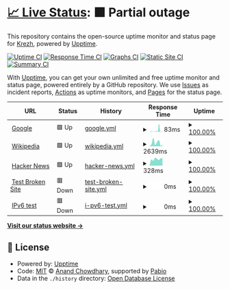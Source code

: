 # [📈 Live Status](https://krezh.github.io/upptime): <!--live status--> **🟧 Partial outage**

This repository contains the open-source uptime monitor and status page for [Krezh](https://krezh.github.io/upptime), powered by [Upptime](https://github.com/upptime/upptime).

[![Uptime CI](https://github.com/krezh/upptime/workflows/Uptime%20CI/badge.svg)](https://github.com/krezh/upptime/actions?query=workflow%3A%22Uptime+CI%22)
[![Response Time CI](https://github.com/krezh/upptime/workflows/Response%20Time%20CI/badge.svg)](https://github.com/krezh/upptime/actions?query=workflow%3A%22Response+Time+CI%22)
[![Graphs CI](https://github.com/krezh/upptime/workflows/Graphs%20CI/badge.svg)](https://github.com/krezh/upptime/actions?query=workflow%3A%22Graphs+CI%22)
[![Static Site CI](https://github.com/krezh/upptime/workflows/Static%20Site%20CI/badge.svg)](https://github.com/krezh/upptime/actions?query=workflow%3A%22Static+Site+CI%22)
[![Summary CI](https://github.com/krezh/upptime/workflows/Summary%20CI/badge.svg)](https://github.com/krezh/upptime/actions?query=workflow%3A%22Summary+CI%22)

With [Upptime](https://upptime.js.org), you can get your own unlimited and free uptime monitor and status page, powered entirely by a GitHub repository. We use [Issues](https://github.com/krezh/upptime/issues) as incident reports, [Actions](https://github.com/krezh/upptime/actions) as uptime monitors, and [Pages](https://krezh.github.io/upptime) for the status page.

<!--start: status pages-->
<!-- This summary is generated by Upptime (https://github.com/upptime/upptime) -->
<!-- Do not edit this manually, your changes will be overwritten -->
<!-- prettier-ignore -->
| URL | Status | History | Response Time | Uptime |
| --- | ------ | ------- | ------------- | ------ |
| <img alt="" src="https://icons.duckduckgo.com/ip3/www.google.com.ico" height="13"> [Google](https://www.google.com) | 🟩 Up | [google.yml](https://github.com/krezh/upptime/commits/HEAD/history/google.yml) | <details><summary><img alt="Response time graph" src="./graphs/google/response-time-week.png" height="20"> 83ms</summary><br><a href="https://krezh.github.io/upptime/history/google"><img alt="Response time 83" src="https://img.shields.io/endpoint?url=https%3A%2F%2Fraw.githubusercontent.com%2Fkrezh%2Fupptime%2FHEAD%2Fapi%2Fgoogle%2Fresponse-time.json"></a><br><a href="https://krezh.github.io/upptime/history/google"><img alt="24-hour response time 83" src="https://img.shields.io/endpoint?url=https%3A%2F%2Fraw.githubusercontent.com%2Fkrezh%2Fupptime%2FHEAD%2Fapi%2Fgoogle%2Fresponse-time-day.json"></a><br><a href="https://krezh.github.io/upptime/history/google"><img alt="7-day response time 83" src="https://img.shields.io/endpoint?url=https%3A%2F%2Fraw.githubusercontent.com%2Fkrezh%2Fupptime%2FHEAD%2Fapi%2Fgoogle%2Fresponse-time-week.json"></a><br><a href="https://krezh.github.io/upptime/history/google"><img alt="30-day response time 83" src="https://img.shields.io/endpoint?url=https%3A%2F%2Fraw.githubusercontent.com%2Fkrezh%2Fupptime%2FHEAD%2Fapi%2Fgoogle%2Fresponse-time-month.json"></a><br><a href="https://krezh.github.io/upptime/history/google"><img alt="1-year response time 83" src="https://img.shields.io/endpoint?url=https%3A%2F%2Fraw.githubusercontent.com%2Fkrezh%2Fupptime%2FHEAD%2Fapi%2Fgoogle%2Fresponse-time-year.json"></a></details> | <details><summary><a href="https://krezh.github.io/upptime/history/google">100.00%</a></summary><a href="https://krezh.github.io/upptime/history/google"><img alt="All-time uptime 100.00%" src="https://img.shields.io/endpoint?url=https%3A%2F%2Fraw.githubusercontent.com%2Fkrezh%2Fupptime%2FHEAD%2Fapi%2Fgoogle%2Fuptime.json"></a><br><a href="https://krezh.github.io/upptime/history/google"><img alt="24-hour uptime 100.00%" src="https://img.shields.io/endpoint?url=https%3A%2F%2Fraw.githubusercontent.com%2Fkrezh%2Fupptime%2FHEAD%2Fapi%2Fgoogle%2Fuptime-day.json"></a><br><a href="https://krezh.github.io/upptime/history/google"><img alt="7-day uptime 100.00%" src="https://img.shields.io/endpoint?url=https%3A%2F%2Fraw.githubusercontent.com%2Fkrezh%2Fupptime%2FHEAD%2Fapi%2Fgoogle%2Fuptime-week.json"></a><br><a href="https://krezh.github.io/upptime/history/google"><img alt="30-day uptime 100.00%" src="https://img.shields.io/endpoint?url=https%3A%2F%2Fraw.githubusercontent.com%2Fkrezh%2Fupptime%2FHEAD%2Fapi%2Fgoogle%2Fuptime-month.json"></a><br><a href="https://krezh.github.io/upptime/history/google"><img alt="1-year uptime 100.00%" src="https://img.shields.io/endpoint?url=https%3A%2F%2Fraw.githubusercontent.com%2Fkrezh%2Fupptime%2FHEAD%2Fapi%2Fgoogle%2Fuptime-year.json"></a></details>
| <img alt="" src="https://icons.duckduckgo.com/ip3/en.wikipedia.org.ico" height="13"> [Wikipedia](https://en.wikipedia.org) | 🟩 Up | [wikipedia.yml](https://github.com/krezh/upptime/commits/HEAD/history/wikipedia.yml) | <details><summary><img alt="Response time graph" src="./graphs/wikipedia/response-time-week.png" height="20"> 2639ms</summary><br><a href="https://krezh.github.io/upptime/history/wikipedia"><img alt="Response time 2639" src="https://img.shields.io/endpoint?url=https%3A%2F%2Fraw.githubusercontent.com%2Fkrezh%2Fupptime%2FHEAD%2Fapi%2Fwikipedia%2Fresponse-time.json"></a><br><a href="https://krezh.github.io/upptime/history/wikipedia"><img alt="24-hour response time 2639" src="https://img.shields.io/endpoint?url=https%3A%2F%2Fraw.githubusercontent.com%2Fkrezh%2Fupptime%2FHEAD%2Fapi%2Fwikipedia%2Fresponse-time-day.json"></a><br><a href="https://krezh.github.io/upptime/history/wikipedia"><img alt="7-day response time 2639" src="https://img.shields.io/endpoint?url=https%3A%2F%2Fraw.githubusercontent.com%2Fkrezh%2Fupptime%2FHEAD%2Fapi%2Fwikipedia%2Fresponse-time-week.json"></a><br><a href="https://krezh.github.io/upptime/history/wikipedia"><img alt="30-day response time 2639" src="https://img.shields.io/endpoint?url=https%3A%2F%2Fraw.githubusercontent.com%2Fkrezh%2Fupptime%2FHEAD%2Fapi%2Fwikipedia%2Fresponse-time-month.json"></a><br><a href="https://krezh.github.io/upptime/history/wikipedia"><img alt="1-year response time 2639" src="https://img.shields.io/endpoint?url=https%3A%2F%2Fraw.githubusercontent.com%2Fkrezh%2Fupptime%2FHEAD%2Fapi%2Fwikipedia%2Fresponse-time-year.json"></a></details> | <details><summary><a href="https://krezh.github.io/upptime/history/wikipedia">100.00%</a></summary><a href="https://krezh.github.io/upptime/history/wikipedia"><img alt="All-time uptime 100.00%" src="https://img.shields.io/endpoint?url=https%3A%2F%2Fraw.githubusercontent.com%2Fkrezh%2Fupptime%2FHEAD%2Fapi%2Fwikipedia%2Fuptime.json"></a><br><a href="https://krezh.github.io/upptime/history/wikipedia"><img alt="24-hour uptime 100.00%" src="https://img.shields.io/endpoint?url=https%3A%2F%2Fraw.githubusercontent.com%2Fkrezh%2Fupptime%2FHEAD%2Fapi%2Fwikipedia%2Fuptime-day.json"></a><br><a href="https://krezh.github.io/upptime/history/wikipedia"><img alt="7-day uptime 100.00%" src="https://img.shields.io/endpoint?url=https%3A%2F%2Fraw.githubusercontent.com%2Fkrezh%2Fupptime%2FHEAD%2Fapi%2Fwikipedia%2Fuptime-week.json"></a><br><a href="https://krezh.github.io/upptime/history/wikipedia"><img alt="30-day uptime 100.00%" src="https://img.shields.io/endpoint?url=https%3A%2F%2Fraw.githubusercontent.com%2Fkrezh%2Fupptime%2FHEAD%2Fapi%2Fwikipedia%2Fuptime-month.json"></a><br><a href="https://krezh.github.io/upptime/history/wikipedia"><img alt="1-year uptime 100.00%" src="https://img.shields.io/endpoint?url=https%3A%2F%2Fraw.githubusercontent.com%2Fkrezh%2Fupptime%2FHEAD%2Fapi%2Fwikipedia%2Fuptime-year.json"></a></details>
| <img alt="" src="https://icons.duckduckgo.com/ip3/news.ycombinator.com.ico" height="13"> [Hacker News](https://news.ycombinator.com) | 🟩 Up | [hacker-news.yml](https://github.com/krezh/upptime/commits/HEAD/history/hacker-news.yml) | <details><summary><img alt="Response time graph" src="./graphs/hacker-news/response-time-week.png" height="20"> 328ms</summary><br><a href="https://krezh.github.io/upptime/history/hacker-news"><img alt="Response time 328" src="https://img.shields.io/endpoint?url=https%3A%2F%2Fraw.githubusercontent.com%2Fkrezh%2Fupptime%2FHEAD%2Fapi%2Fhacker-news%2Fresponse-time.json"></a><br><a href="https://krezh.github.io/upptime/history/hacker-news"><img alt="24-hour response time 328" src="https://img.shields.io/endpoint?url=https%3A%2F%2Fraw.githubusercontent.com%2Fkrezh%2Fupptime%2FHEAD%2Fapi%2Fhacker-news%2Fresponse-time-day.json"></a><br><a href="https://krezh.github.io/upptime/history/hacker-news"><img alt="7-day response time 328" src="https://img.shields.io/endpoint?url=https%3A%2F%2Fraw.githubusercontent.com%2Fkrezh%2Fupptime%2FHEAD%2Fapi%2Fhacker-news%2Fresponse-time-week.json"></a><br><a href="https://krezh.github.io/upptime/history/hacker-news"><img alt="30-day response time 328" src="https://img.shields.io/endpoint?url=https%3A%2F%2Fraw.githubusercontent.com%2Fkrezh%2Fupptime%2FHEAD%2Fapi%2Fhacker-news%2Fresponse-time-month.json"></a><br><a href="https://krezh.github.io/upptime/history/hacker-news"><img alt="1-year response time 328" src="https://img.shields.io/endpoint?url=https%3A%2F%2Fraw.githubusercontent.com%2Fkrezh%2Fupptime%2FHEAD%2Fapi%2Fhacker-news%2Fresponse-time-year.json"></a></details> | <details><summary><a href="https://krezh.github.io/upptime/history/hacker-news">100.00%</a></summary><a href="https://krezh.github.io/upptime/history/hacker-news"><img alt="All-time uptime 100.00%" src="https://img.shields.io/endpoint?url=https%3A%2F%2Fraw.githubusercontent.com%2Fkrezh%2Fupptime%2FHEAD%2Fapi%2Fhacker-news%2Fuptime.json"></a><br><a href="https://krezh.github.io/upptime/history/hacker-news"><img alt="24-hour uptime 100.00%" src="https://img.shields.io/endpoint?url=https%3A%2F%2Fraw.githubusercontent.com%2Fkrezh%2Fupptime%2FHEAD%2Fapi%2Fhacker-news%2Fuptime-day.json"></a><br><a href="https://krezh.github.io/upptime/history/hacker-news"><img alt="7-day uptime 100.00%" src="https://img.shields.io/endpoint?url=https%3A%2F%2Fraw.githubusercontent.com%2Fkrezh%2Fupptime%2FHEAD%2Fapi%2Fhacker-news%2Fuptime-week.json"></a><br><a href="https://krezh.github.io/upptime/history/hacker-news"><img alt="30-day uptime 100.00%" src="https://img.shields.io/endpoint?url=https%3A%2F%2Fraw.githubusercontent.com%2Fkrezh%2Fupptime%2FHEAD%2Fapi%2Fhacker-news%2Fuptime-month.json"></a><br><a href="https://krezh.github.io/upptime/history/hacker-news"><img alt="1-year uptime 100.00%" src="https://img.shields.io/endpoint?url=https%3A%2F%2Fraw.githubusercontent.com%2Fkrezh%2Fupptime%2FHEAD%2Fapi%2Fhacker-news%2Fuptime-year.json"></a></details>
| <img alt="" src="https://icons.duckduckgo.com/ip3/thissitedoesnotexist.koj.co.ico" height="13"> [Test Broken Site](https://thissitedoesnotexist.koj.co) | 🟥 Down | [test-broken-site.yml](https://github.com/krezh/upptime/commits/HEAD/history/test-broken-site.yml) | <details><summary><img alt="Response time graph" src="./graphs/test-broken-site/response-time-week.png" height="20"> 0ms</summary><br><a href="https://krezh.github.io/upptime/history/test-broken-site"><img alt="Response time 0" src="https://img.shields.io/endpoint?url=https%3A%2F%2Fraw.githubusercontent.com%2Fkrezh%2Fupptime%2FHEAD%2Fapi%2Ftest-broken-site%2Fresponse-time.json"></a><br><a href="https://krezh.github.io/upptime/history/test-broken-site"><img alt="24-hour response time 0" src="https://img.shields.io/endpoint?url=https%3A%2F%2Fraw.githubusercontent.com%2Fkrezh%2Fupptime%2FHEAD%2Fapi%2Ftest-broken-site%2Fresponse-time-day.json"></a><br><a href="https://krezh.github.io/upptime/history/test-broken-site"><img alt="7-day response time 0" src="https://img.shields.io/endpoint?url=https%3A%2F%2Fraw.githubusercontent.com%2Fkrezh%2Fupptime%2FHEAD%2Fapi%2Ftest-broken-site%2Fresponse-time-week.json"></a><br><a href="https://krezh.github.io/upptime/history/test-broken-site"><img alt="30-day response time 0" src="https://img.shields.io/endpoint?url=https%3A%2F%2Fraw.githubusercontent.com%2Fkrezh%2Fupptime%2FHEAD%2Fapi%2Ftest-broken-site%2Fresponse-time-month.json"></a><br><a href="https://krezh.github.io/upptime/history/test-broken-site"><img alt="1-year response time 0" src="https://img.shields.io/endpoint?url=https%3A%2F%2Fraw.githubusercontent.com%2Fkrezh%2Fupptime%2FHEAD%2Fapi%2Ftest-broken-site%2Fresponse-time-year.json"></a></details> | <details><summary><a href="https://krezh.github.io/upptime/history/test-broken-site">100.00%</a></summary><a href="https://krezh.github.io/upptime/history/test-broken-site"><img alt="All-time uptime 100.00%" src="https://img.shields.io/endpoint?url=https%3A%2F%2Fraw.githubusercontent.com%2Fkrezh%2Fupptime%2FHEAD%2Fapi%2Ftest-broken-site%2Fuptime.json"></a><br><a href="https://krezh.github.io/upptime/history/test-broken-site"><img alt="24-hour uptime 100.00%" src="https://img.shields.io/endpoint?url=https%3A%2F%2Fraw.githubusercontent.com%2Fkrezh%2Fupptime%2FHEAD%2Fapi%2Ftest-broken-site%2Fuptime-day.json"></a><br><a href="https://krezh.github.io/upptime/history/test-broken-site"><img alt="7-day uptime 100.00%" src="https://img.shields.io/endpoint?url=https%3A%2F%2Fraw.githubusercontent.com%2Fkrezh%2Fupptime%2FHEAD%2Fapi%2Ftest-broken-site%2Fuptime-week.json"></a><br><a href="https://krezh.github.io/upptime/history/test-broken-site"><img alt="30-day uptime 100.00%" src="https://img.shields.io/endpoint?url=https%3A%2F%2Fraw.githubusercontent.com%2Fkrezh%2Fupptime%2FHEAD%2Fapi%2Ftest-broken-site%2Fuptime-month.json"></a><br><a href="https://krezh.github.io/upptime/history/test-broken-site"><img alt="1-year uptime 100.00%" src="https://img.shields.io/endpoint?url=https%3A%2F%2Fraw.githubusercontent.com%2Fkrezh%2Fupptime%2FHEAD%2Fapi%2Ftest-broken-site%2Fuptime-year.json"></a></details>
| <img alt="" src="https://icons.duckduckgo.com/ip3/null.ico" height="13"> [IPv6 test](forwardemail.net) | 🟥 Down | [i-pv6-test.yml](https://github.com/krezh/upptime/commits/HEAD/history/i-pv6-test.yml) | <details><summary><img alt="Response time graph" src="./graphs/i-pv6-test/response-time-week.png" height="20"> 0ms</summary><br><a href="https://krezh.github.io/upptime/history/i-pv6-test"><img alt="Response time 0" src="https://img.shields.io/endpoint?url=https%3A%2F%2Fraw.githubusercontent.com%2Fkrezh%2Fupptime%2FHEAD%2Fapi%2Fi-pv6-test%2Fresponse-time.json"></a><br><a href="https://krezh.github.io/upptime/history/i-pv6-test"><img alt="24-hour response time 0" src="https://img.shields.io/endpoint?url=https%3A%2F%2Fraw.githubusercontent.com%2Fkrezh%2Fupptime%2FHEAD%2Fapi%2Fi-pv6-test%2Fresponse-time-day.json"></a><br><a href="https://krezh.github.io/upptime/history/i-pv6-test"><img alt="7-day response time 0" src="https://img.shields.io/endpoint?url=https%3A%2F%2Fraw.githubusercontent.com%2Fkrezh%2Fupptime%2FHEAD%2Fapi%2Fi-pv6-test%2Fresponse-time-week.json"></a><br><a href="https://krezh.github.io/upptime/history/i-pv6-test"><img alt="30-day response time 0" src="https://img.shields.io/endpoint?url=https%3A%2F%2Fraw.githubusercontent.com%2Fkrezh%2Fupptime%2FHEAD%2Fapi%2Fi-pv6-test%2Fresponse-time-month.json"></a><br><a href="https://krezh.github.io/upptime/history/i-pv6-test"><img alt="1-year response time 0" src="https://img.shields.io/endpoint?url=https%3A%2F%2Fraw.githubusercontent.com%2Fkrezh%2Fupptime%2FHEAD%2Fapi%2Fi-pv6-test%2Fresponse-time-year.json"></a></details> | <details><summary><a href="https://krezh.github.io/upptime/history/i-pv6-test">100.00%</a></summary><a href="https://krezh.github.io/upptime/history/i-pv6-test"><img alt="All-time uptime 100.00%" src="https://img.shields.io/endpoint?url=https%3A%2F%2Fraw.githubusercontent.com%2Fkrezh%2Fupptime%2FHEAD%2Fapi%2Fi-pv6-test%2Fuptime.json"></a><br><a href="https://krezh.github.io/upptime/history/i-pv6-test"><img alt="24-hour uptime 100.00%" src="https://img.shields.io/endpoint?url=https%3A%2F%2Fraw.githubusercontent.com%2Fkrezh%2Fupptime%2FHEAD%2Fapi%2Fi-pv6-test%2Fuptime-day.json"></a><br><a href="https://krezh.github.io/upptime/history/i-pv6-test"><img alt="7-day uptime 100.00%" src="https://img.shields.io/endpoint?url=https%3A%2F%2Fraw.githubusercontent.com%2Fkrezh%2Fupptime%2FHEAD%2Fapi%2Fi-pv6-test%2Fuptime-week.json"></a><br><a href="https://krezh.github.io/upptime/history/i-pv6-test"><img alt="30-day uptime 100.00%" src="https://img.shields.io/endpoint?url=https%3A%2F%2Fraw.githubusercontent.com%2Fkrezh%2Fupptime%2FHEAD%2Fapi%2Fi-pv6-test%2Fuptime-month.json"></a><br><a href="https://krezh.github.io/upptime/history/i-pv6-test"><img alt="1-year uptime 100.00%" src="https://img.shields.io/endpoint?url=https%3A%2F%2Fraw.githubusercontent.com%2Fkrezh%2Fupptime%2FHEAD%2Fapi%2Fi-pv6-test%2Fuptime-year.json"></a></details>

<!--end: status pages-->

[**Visit our status website →**](https://krezh.github.io/upptime)

## 📄 License

- Powered by: [Upptime](https://github.com/upptime/upptime)
- Code: [MIT](./LICENSE) © [Anand Chowdhary](https://anandchowdhary.com), supported by [Pabio](https://pabio.com)
- Data in the `./history` directory: [Open Database License](https://opendatacommons.org/licenses/odbl/1-0/)
